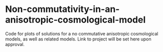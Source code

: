 # Non-commutativity-in-an-anisotropic-cosmological-model
Code for plots of solutions for a no commutative anisotropic cosmological models, as well as related models. Link to project will be set here upon approval.
